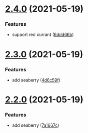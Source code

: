 # [2.4.0](https://github.com/code-shambles/x-berry-mental/compare/v2.3.0...v2.4.0) (2021-05-19)


### Features

* support red currant ([6ddd66b](https://github.com/code-shambles/x-berry-mental/commit/6ddd66b1d247565d48890bf92117c20cecf27e7d))

# [2.3.0](https://github.com/code-shambles/x-berry-mental/compare/v2.2.0...v2.3.0) (2021-05-19)


### Features

* add seaberry ([4d6c59f](https://github.com/code-shambles/x-berry-mental/commit/4d6c59f0e3ff3c957ddd25283d2466391c735445))

# [2.2.0](https://github.com/code-shambles/x-berry-mental/compare/v2.1.0...v2.2.0) (2021-05-19)


### Features

* add seaberry ([7a1667c](https://github.com/code-shambles/x-berry-mental/commit/7a1667c113bf060ef39aebd9e5c1e713155ac831))
